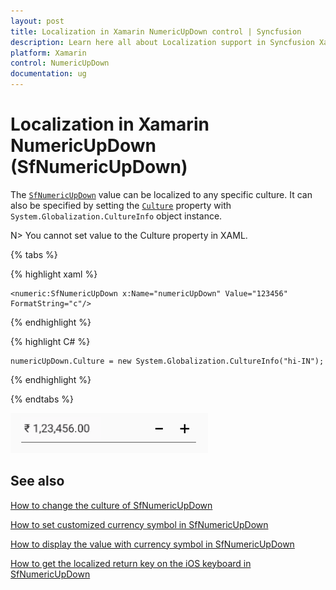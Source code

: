 ```yaml
---
layout: post
title: Localization in Xamarin NumericUpDown control | Syncfusion
description: Learn here all about Localization support in Syncfusion Xamarin NumericUpDown (SfNumericUpDown) control and more.
platform: Xamarin
control: NumericUpDown
documentation: ug
---
```

# Localization in Xamarin NumericUpDown (SfNumericUpDown)

The [`SfNumericUpDown`](https://help.syncfusion.com/cr/xamarin/Syncfusion.SfNumericUpDown.XForms.SfNumericUpDown.html) value can be localized to any specific culture. It can also be specified by setting the [`Culture`](https://help.syncfusion.com/cr/xamarin/Syncfusion.SfNumericUpDown.XForms.SfNumericUpDown.html#Syncfusion_SfNumericUpDown_XForms_SfNumericUpDown_Culture) property with `System.Globalization.CultureInfo` object instance.

N> You cannot set value to the Culture property in XAML.

{% tabs %}
	
{% highlight xaml %}

	<numeric:SfNumericUpDown x:Name="numericUpDown" Value="123456" FormatString="c"/>
	
{% endhighlight %}

{% highlight C# %}

	numericUpDown.Culture = new System.Globalization.CultureInfo("hi-IN");
	 
{% endhighlight %}

{% endtabs %}


![Display the SfNumericUpDown control with culture](images/Culture.png)

## See also

[How to change the culture of SfNumericUpDown](https://www.syncfusion.com/kb/7689/does-sfnumericupdown-responds-change-in-culture)

[How to set customized currency symbol in SfNumericUpDown](https://www.syncfusion.com/kb/10446/how-to-set-customized-currency-symbol-in-xamarin-forms-numeric-controls)

[How to display the value with currency symbol in SfNumericUpDown](https://www.syncfusion.com/kb/10444/how-to-display-the-value-with-currency-symbol-in-xamarin-forms-numeric-controls)

[How to get the localized return key on the iOS keyboard in SfNumericUpDown](https://www.syncfusion.com/kb/8074/how-to-get-the-localized-return-key-on-the-ios-keyboard-in-xamarin-forms-numeric-controls)


